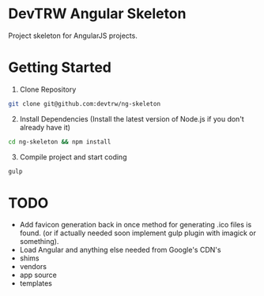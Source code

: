 DevTRW Angular Skeleton
=======================

Project skeleton for AngularJS projects.


Getting Started
===============

1. Clone Repository

````bash
git clone git@github.com:devtrw/ng-skeleton

````

2. Install Dependencies (Install the latest version of Node.js if you don't already have it)

````bash
cd ng-skeleton && npm install
````

3. Compile project and start coding

````bash
gulp
````


TODO
====

* Add favicon generation back in once method for generating .ico files is found.
(or if actually needed soon implement gulp plugin with imagick or something).
* Load Angular and anything else needed from Google's CDN's
* shims
* vendors
* app source
* templates


